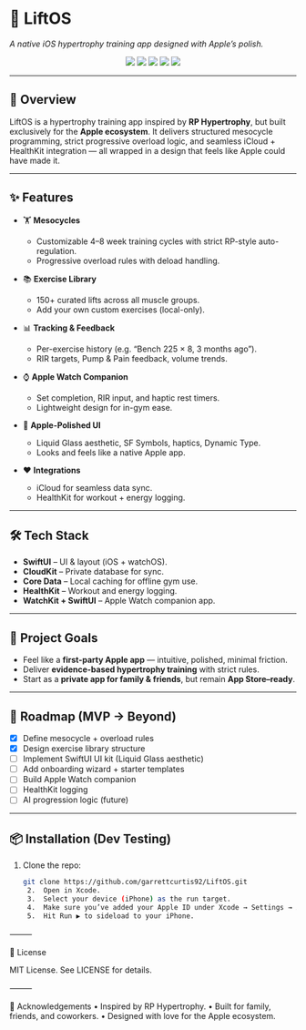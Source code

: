 # 🚀 LiftOS  
*A native iOS hypertrophy training app designed with Apple’s polish.*  

<p align="center">
  <img src="https://img.shields.io/badge/iOS-16+-lightgrey?style=for-the-badge&logo=apple&logoColor=white" />
  <img src="https://img.shields.io/badge/SwiftUI-Framework-orange?style=for-the-badge&logo=swift&logoColor=white" />
  <img src="https://img.shields.io/badge/watchOS-Compatible-green?style=for-the-badge&logo=applewatch&logoColor=white" />
  <img src="https://img.shields.io/badge/CloudKit-Enabled-blue?style=for-the-badge&logo=icloud&logoColor=white" />
  <img src="https://img.shields.io/badge/License-MIT-yellow?style=for-the-badge" />
</p>

---

## 📱 Overview  
LiftOS is a hypertrophy training app inspired by **RP Hypertrophy**, but built exclusively for the **Apple ecosystem**. It delivers structured mesocycle programming, strict progressive overload logic, and seamless iCloud + HealthKit integration — all wrapped in a design that feels like Apple could have made it.  

---

## ✨ Features  
- 🏋️ **Mesocycles**  
  - Customizable 4–8 week training cycles with strict RP-style auto-regulation.  
  - Progressive overload rules with deload handling.  

- 📚 **Exercise Library**  
  - 150+ curated lifts across all muscle groups.  
  - Add your own custom exercises (local-only).  

- 📊 **Tracking & Feedback**  
  - Per-exercise history (e.g. “Bench 225 × 8, 3 months ago”).  
  - RIR targets, Pump & Pain feedback, volume trends.  

- ⌚ **Apple Watch Companion**  
  - Set completion, RIR input, and haptic rest timers.  
  - Lightweight design for in-gym ease.  

- 🎨 **Apple-Polished UI**  
  - Liquid Glass aesthetic, SF Symbols, haptics, Dynamic Type.  
  - Looks and feels like a native Apple app.  

- ❤️ **Integrations**  
  - iCloud for seamless data sync.  
  - HealthKit for workout + energy logging.  

---

## 🛠 Tech Stack  
- **SwiftUI** – UI & layout (iOS + watchOS).  
- **CloudKit** – Private database for sync.  
- **Core Data** – Local caching for offline gym use.  
- **HealthKit** – Workout and energy logging.  
- **WatchKit + SwiftUI** – Apple Watch companion app.  

---

## 🎯 Project Goals  
- Feel like a **first-party Apple app** — intuitive, polished, minimal friction.  
- Deliver **evidence-based hypertrophy training** with strict rules.  
- Start as a **private app for family & friends**, but remain **App Store–ready**.  

---

## 🚧 Roadmap (MVP → Beyond)  
- [x] Define mesocycle + overload rules  
- [x] Design exercise library structure  
- [ ] Implement SwiftUI UI kit (Liquid Glass aesthetic)  
- [ ] Add onboarding wizard + starter templates  
- [ ] Build Apple Watch companion  
- [ ] HealthKit logging  
- [ ] AI progression logic (future)  

---

## 📦 Installation (Dev Testing)  
1. Clone the repo:  
   ```bash
   git clone https://github.com/garrettcurtis92/LiftOS.git
	2.	Open in Xcode.
	3.	Select your device (iPhone) as the run target.
	4.	Make sure you’ve added your Apple ID under Xcode → Settings → Accounts.
	5.	Hit Run ▶ to sideload to your iPhone.

⸻

📝 License

MIT License. See LICENSE for details.

⸻

🙌 Acknowledgements
	•	Inspired by RP Hypertrophy.
	•	Built for family, friends, and coworkers.
	•	Designed with love for the Apple ecosystem.

